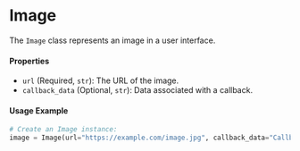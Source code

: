 # Image
The `Image` class represents an image in a user interface.

#### Properties
- `url` (Required, `str`): The URL of the image.
- `callback_data` (Optional, `str`): Data associated with a callback.

#### Usage Example

```python
# Create an Image instance:
image = Image(url="https://example.com/image.jpg", callback_data="Callback Data")
```

